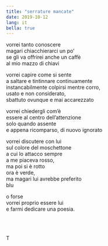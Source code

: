 ```yaml
---
title: "serrature mancate"
date: 2019-10-12
lang: it
bella: true
---
```

vorrei tanto conoscere  
magari chiacchierarci un po’  
se gli va offrirei anche un caffè  
al mio mazzo di chiavi

vorrei capire come si sente  
a saltare e tintinnare continuamente  
instancabilmente colpirsi mentre corro,  
usato e non considerato,  
sbattuto ovunque e mai accarezzato

vorrei chiedergli com’è  
essere al centro dell’attenzione  
solo quando assente  
e appena ricomparso, di nuovo ignorato  

vorrei discutere con lui  
sul colore del moschettone  
a cui lo attacco sempre  
a me piaceva rosso,  
ma poi si è rotto  
ora è verde,  
ma magari lui avrebbe preferito  
blu

o forse  
vorrei proprio essere lui  
e farmi dedicare una poesia.

<br>
<br>

T 
